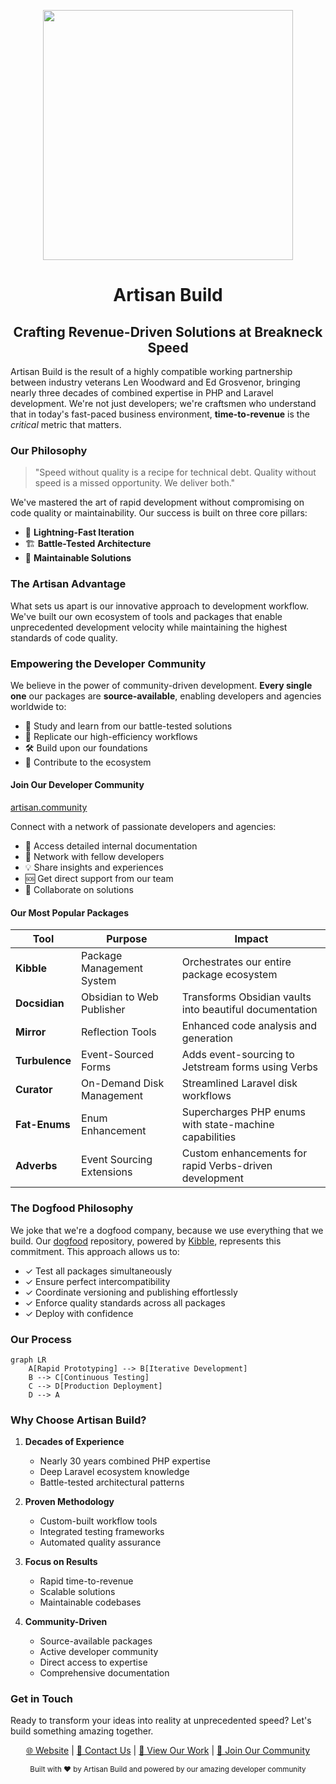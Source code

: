 <p align="center"><a href="https://artisan.build" target="_blank"><img src="https://artisan.build/img/logo.png" height="400"></a></p>

<div align="center">

# Artisan Build
## Crafting Revenue-Driven Solutions at Breakneck Speed

</div>

Artisan Build is the result of a highly compatible working partnership between industry veterans Len Woodward and Ed Grosvenor, bringing nearly three decades of combined expertise in PHP and Laravel development. We're not just developers; we're craftsmen who understand that in today's fast-paced business environment, **time-to-revenue** is the _critical_ metric that matters.

### Our Philosophy

> "Speed without quality is a recipe for technical debt. Quality without speed is a missed opportunity. We deliver both."

We've mastered the art of rapid development without compromising on code quality or maintainability. Our success is built on three core pillars:

- 🚀 **Lightning-Fast Iteration**
- 🏗️ **Battle-Tested Architecture**
- 💎 **Maintainable Solutions**

### The Artisan Advantage

What sets us apart is our innovative approach to development workflow. We've built our own ecosystem of tools and packages that enable unprecedented development velocity while maintaining the highest standards of code quality.

### Empowering the Developer Community

We believe in the power of community-driven development. **Every single one** our packages are **source-available**, enabling developers and agencies worldwide to:

- 📖 Study and learn from our battle-tested solutions
- 🔄 Replicate our high-efficiency workflows
- 🛠️ Build upon our foundations
- 🤝 Contribute to the ecosystem

#### Join Our Developer Community

[artisan.community](https://artisan.community)

Connect with a network of passionate developers and agencies:

- 🎯 Access detailed internal documentation
- 👥 Network with fellow developers
- 💡 Share insights and experiences
- 🆘 Get direct support from our team
- 🌟 Collaborate on solutions

#### Our Most Popular Packages

| Tool | Purpose | Impact |
|------|---------|---------|
| **Kibble** | Package Management System | Orchestrates our entire package ecosystem |
| **Docsidian** | Obsidian to Web Publisher | Transforms Obsidian vaults into beautiful documentation |
| **Mirror** | Reflection Tools | Enhanced code analysis and generation |
| **Turbulence** | Event-Sourced Forms | Adds event-sourcing to Jetstream forms using Verbs |
| **Curator** | On-Demand Disk Management | Streamlined Laravel disk workflows |
| **Fat-Enums** | Enum Enhancement | Supercharges PHP enums with state-machine capabilities |
| **Adverbs** | Event Sourcing Extensions | Custom enhancements for rapid Verbs-driven development |

### The Dogfood Philosophy

We joke that we're a dogfood company, because we use everything that we build. Our [dogfood](https://github.com/artisan-build/dogfood) repository, powered by [Kibble](https://github.com/artisan-build/kibble), represents this commitment. This approach allows us to:

- ✓ Test all packages simultaneously
- ✓ Ensure perfect intercompatibility
- ✓ Coordinate versioning and publishing effortlessly
- ✓ Enforce quality standards across all packages
- ✓ Deploy with confidence

### Our Process

```mermaid
graph LR
    A[Rapid Prototyping] --> B[Iterative Development]
    B --> C[Continuous Testing]
    C --> D[Production Deployment]
    D --> A
```

### Why Choose Artisan Build?

1. **Decades of Experience**
   - Nearly 30 years combined PHP expertise
   - Deep Laravel ecosystem knowledge
   - Battle-tested architectural patterns

2. **Proven Methodology**
   - Custom-built workflow tools
   - Integrated testing frameworks
   - Automated quality assurance

3. **Focus on Results**
   - Rapid time-to-revenue
   - Scalable solutions
   - Maintainable codebases

4. **Community-Driven**
   - Source-available packages
   - Active developer community
   - Direct access to expertise
   - Comprehensive documentation

### Get in Touch

Ready to transform your ideas into reality at unprecedented speed? Let's build something amazing together.

<div align="center">

[🌐 Website](https://artisan.build) | [📧 Contact Us](mailto:hello@artisan.build) | [💼 View Our Work](https://artisan.build/portfolio) | [👥 Join Our Community](https://artisan.community)

</div>

<div align="center">
  <sub>Built with ❤️ by Artisan Build and powered by our amazing developer community</sub>
</div>
